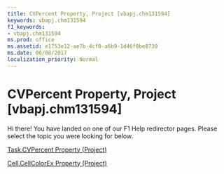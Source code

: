 ```yaml
---
title: CVPercent Property, Project [vbapj.chm131594]
keywords: vbapj.chm131594
f1_keywords:
- vbapj.chm131594
ms.prod: office
ms.assetid: e1753e12-ae7b-4cf0-a6b9-1d46f0be8739
ms.date: 06/08/2017
localization_priority: Normal
---
```



# CVPercent Property, Project [vbapj.chm131594]

Hi there! You have landed on one of our F1 Help redirector pages. Please select the topic you were looking for below.

[Task.CVPercent Property (Project)](http://msdn.microsoft.com/library/3bfab789-ab53-75dd-fa28-49c72942f400%28Office.15%29.aspx)

[Cell.CellColorEx Property (Project)](http://msdn.microsoft.com/library/a4ab73b9-0428-3564-6652-51baee12939e%28Office.15%29.aspx)


